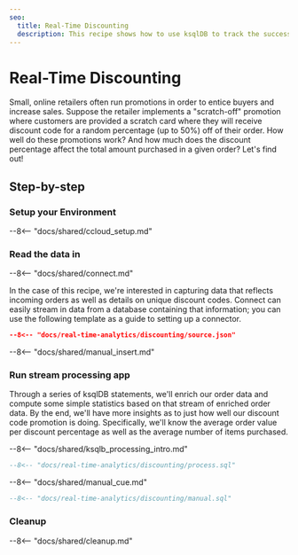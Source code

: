 ```yaml
---
seo:
  title: Real-Time Discounting
  description: This recipe shows how to use ksqlDB to track the success of discounts for a small online business.
---
```


# Real-Time Discounting

Small, online retailers often run promotions in order to entice buyers and increase sales. Suppose the retailer implements a "scratch-off" promotion where customers are provided a scratch card where they will receive discount code for a random percentage (up to 50%) off of their order. How well do these promotions work? And how much does the discount percentage affect the total amount purchased in a given order? Let's find out!

## Step-by-step

### Setup your Environment

--8<-- "docs/shared/ccloud_setup.md"

### Read the data in

--8<-- "docs/shared/connect.md"

In the case of this recipe, we're interested in capturing data that reflects incoming orders as well as details on unique discount codes. Connect can easily stream in data from a database containing that information; you can use the following template as a guide to setting up a connector.

```json
--8<-- "docs/real-time-analytics/discounting/source.json"
```

--8<-- "docs/shared/manual_insert.md"

### Run stream processing app

Through a series of ksqlDB statements, we'll enrich our order data and compute some simple statistics based on that stream of enriched order data. By the end, we'll have more insights as to just how well our discount code promotion is doing. Specifically, we'll know the average order value per discount percentage as well as the average number of items purchased.

--8<-- "docs/shared/ksqlb_processing_intro.md"

```sql
--8<-- "docs/real-time-analytics/discounting/process.sql"
```

--8<-- "docs/shared/manual_cue.md"

```sql
--8<-- "docs/real-time-analytics/discounting/manual.sql"
```

### Cleanup

--8<-- "docs/shared/cleanup.md"